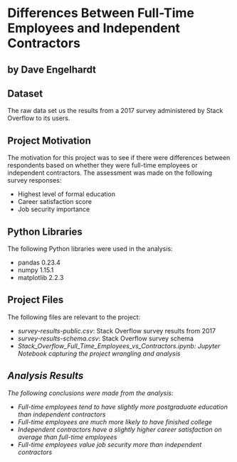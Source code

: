 # Differences Between Full-Time Employees and Independent Contractors

## by Dave Engelhardt


## Dataset

The raw data set us the results from a 2017 survey administered by Stack Overflow to its users.


## Project Motivation

The motivation for this project was to see if there were differences between respondents based on whether they were full-time employees or independent contractors.  The assessment was made on the following survey responses:
<ul>
<li>Highest level of formal education</li>
<li>Career satisfaction score</li>
<li>Job security importance</li>
</ul>


## Python Libraries

The following Python libraries were used in the analysis:
<ul>
<li>pandas 0.23.4</li>
<li>numpy 1.15.1</li>
<li>matplotlib 2.2.3</li>
</ul>


## Project Files

The following files are relevant to the project:
<ul>
<li><i>survey-results-public.csv</i>: Stack Overflow survey results from 2017</li>
<li><i>survey-results-schema.csv</i>: Stack Overflow survey schema</li>
<li><i>Stack_Overflow_Full_Time_Employees_vs_Contractors.ipynb: Jupyter Notebook capturing the project wrangling and analysis</li>
</ul>

## Analysis Results

The following conclusions were made from the analysis:
<ul>
<li>Full-time employees tend to have slightly more postgraduate education than independent contractors</li>
<li>Full-time employees are much more likely to have finished college</li>
<li>Independent contractors have a slightly higher career satisfaction on average than full-time employees</li>
<li>Full-time employees value job security more than independent contractors</li>
</ul>